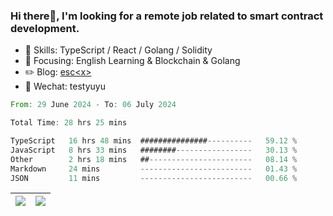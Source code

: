 ### Hi there👋, I'm looking for a remote job related to smart contract development.


- 🔨 Skills: TypeScript / React / Golang / Solidity
- 🎯 Focusing: English Learning & Blockchain & Golang
- ✏️ Blog: [esc\<x\>](https://escx.github.io)
- 💬 Wechat: testyuyu


<!--START_SECTION:waka-->

```rust
From: 29 June 2024 - To: 06 July 2024

Total Time: 28 hrs 25 mins

TypeScript   16 hrs 48 mins  ###############----------   59.12 %
JavaScript   8 hrs 33 mins   ########-----------------   30.13 %
Other        2 hrs 18 mins   ##-----------------------   08.14 %
Markdown     24 mins         -------------------------   01.43 %
JSON         11 mins         -------------------------   00.66 %
```

<!--END_SECTION:waka-->


| <img align="center" src="https://github-readme-stats.vercel.app/api/?username=escX&show_icons=true&theme=buefy&hide_border=true&card_width=500" /> | <img align="center" src="https://github-readme-stats.vercel.app/api/top-langs/?username=escX&layout=compact&theme=buefy&hide_border=true&card_width=500" /> |
| ------------- | ------------- |
